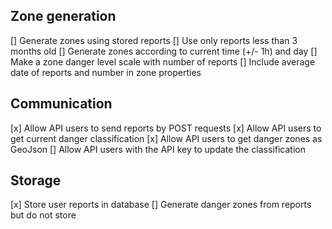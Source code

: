 ## Zone generation

[] Generate zones using stored reports
[] Use only reports less than 3 months old
[] Generate zones according to current time (+/- 1h) and day
[] Make a zone danger level scale with number of reports
[] Include average date of reports and number in zone properties

## Communication

[x] Allow API users to send reports by POST requests
[x] Allow API users to get current danger classification
[x] Allow API users to get danger zones as GeoJson
[] Allow API users with the API key to update the classification

## Storage
[x] Store user reports in database
[] Generate danger zones from reports but do not store
